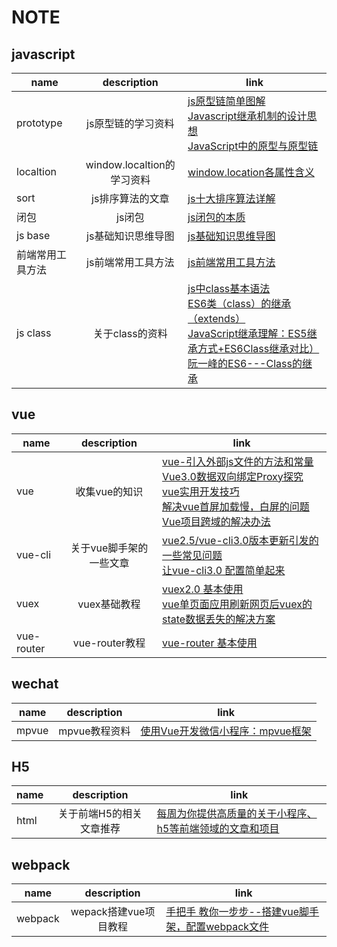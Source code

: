 # NOTE
## javascript
name|description|link
--|:--:|--
prototype|js原型链的学习资料|[js原型链简单图解](https://www.cnblogs.com/libin-1/p/5820550.html)<br>[Javascript继承机制的设计思想](http://www.ruanyifeng.com/blog/2011/06/designing_ideas_of_inheritance_mechanism_in_javascript.html)<br>[JavaScript中的原型与原型链](https://segmentfault.com/a/1190000018895543?_ea=9933257)
localtion|window.localtion的学习资料|[window.location各属性含义](https://www.cnblogs.com/AiMuzi/p/6652825.html)
sort|js排序算法的文章|[js十大排序算法详解](https://www.cnblogs.com/liyongshuai/p/7197962.html)
闭包|js闭包|[js闭包的本质](https://segmentfault.com/a/1190000008397563)
js base|js基础知识思维导图|[js基础知识思维导图](https://blog.csdn.net/a790012863/article/details/80145393)
前端常用工具方法|js前端常用工具方法|[js前端常用工具方法](https://segmentfault.com/a/1190000022736837)
js class|关于class的资料|[js中class基本语法](https://blog.csdn.net/lian_bingbing/article/details/95356969)<br>[ES6类（class）的继承（extends）](https://www.jianshu.com/p/012835519c15)<br>[JavaScript继承理解：ES5继承方式+ES6Class继承对比）](https://segmentfault.com/a/1190000015766680?utm_source=sf-related)<br>[阮一峰的ES6---Class的继承](https://www.imooc.com/article/20618)


## vue
name|description|link
--|:--:|--
vue|收集vue的知识|[vue-引入外部js文件的方法和常量](https://blog.csdn.net/lsy__lsy/article/details/80132966)<br>[Vue3.0数据双向绑定Proxy探究](https://segmentfault.com/a/1190000017397797)<br>[vue实用开发技巧](https://juejin.im/post/5d9d386fe51d45784d3f8637)<br>[解决vue首屏加载慢，白屏的问题](https://blog.csdn.net/wang729506596/article/details/82874330)<br>[Vue项目跨域的解决办法](https://blog.csdn.net/qq_32330305/article/details/106884797)
vue-cli|关于vue脚手架的一些文章|[vue2.5/vue-cli3.0版本更新引发的一些常见问题](https://segmentfault.com/a/1190000014219426?utm_source=channel-hottest)<br> [让vue-cli3.0 配置简单起来](https://juejin.im/post/5bd02f98e51d457a944b634f)
vuex|vuex基础教程|[vuex2.0 基本使用](https://www.cnblogs.com/SamWeb/p/6527240.html)<br>[vue单页面应用刷新网页后vuex的state数据丢失的解决方案](https://blog.csdn.net/guzhao593/article/details/81435342)
vue-router|vue-router教程|[vue-router 基本使用](https://www.cnblogs.com/SamWeb/p/6610733.html)

## wechat
name|description|link
--|:--:|--
mpvue|mpvue教程资料|[使用Vue开发微信小程序：mpvue框架](https://www.jianshu.com/p/8f779950bfd9)

## H5
name|description|link
--|:--:|--
html|关于前端H5的相关文章推荐|[每周为你提供高质量的关于小程序、h5等前端领域的文章和项目](https://github.com/Tnfe/TNFE-Weekly)

## webpack
name | description |link
--|:--:|--
webpack|wepack搭建vue项目教程|[手把手 教你一步步--搭建vue脚手架，配置webpack文件](https://www.jianshu.com/p/88c981a977bf)
